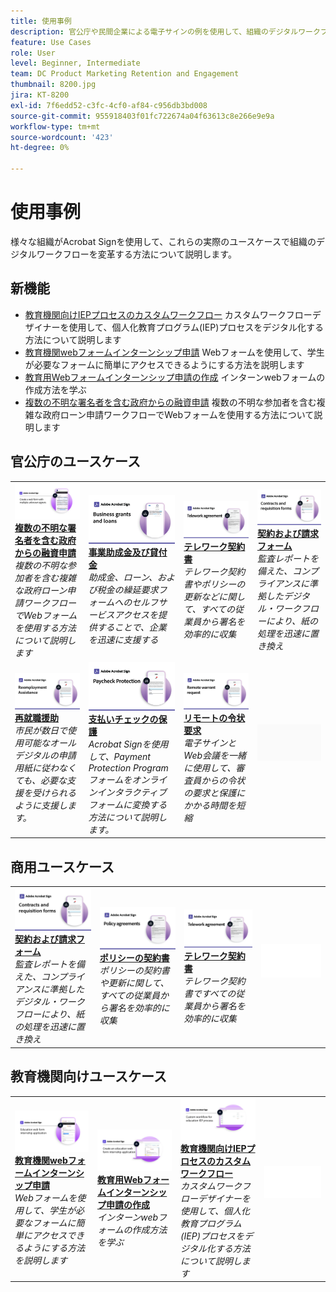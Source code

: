 ```yaml
---
title: 使用事例
description: 官公庁や民間企業による電子サインの例を使用して、組織のデジタルワークフローをスピードアップしましょう
feature: Use Cases
role: User
level: Beginner, Intermediate
team: DC Product Marketing Retention and Engagement
thumbnail: 8200.jpg
jira: KT-8200
exl-id: 7f6edd52-c3fc-4cf0-af84-c956db3bd008
source-git-commit: 955918403f01fc722674a04f63613c8e266e9e9a
workflow-type: tm+mt
source-wordcount: '423'
ht-degree: 0%

---
```


# 使用事例

様々な組織がAcrobat Signを使用して、これらの実際のユースケースで組織のデジタルワークフローを変革する方法について説明します。

## 新機能

* [教育機関向けIEPプロセスのカスタムワークフロー](usecase-edu-iep.md)
カスタムワークフローデザイナーを使用して、個人化教育プログラム(IEP)プロセスをデジタル化する方法について説明します
* [教育機関webフォームインターンシップ申請](usecase-edu-intern.md)
Webフォームを使用して、学生が必要なフォームに簡単にアクセスできるようにする方法を説明します
* [教育用Webフォームインターンシップ申請の作成](usecase-edu-intern-create.md)
インターンwebフォームの作成方法を学ぶ
* [複数の不明な署名者を含む政府からの融資申請](webform-multiple-signers.md)
複数の不明な参加者を含む複雑な政府ローン申請ワークフローでWebフォームを使用する方法について説明します

## 官公庁のユースケース

<table style="table-layout:fixed">
<tr>
  <td>
    <a href="webform-multiple-signers.md">
      <img alt="複数の不明な署名者を含む政府からの融資申請" src="../assets/Web-form-unknown.png" />
    </a>
    <div>
    <a href="webform-multiple-signers.md"><strong>複数の不明な署名者を含む政府からの融資申請</strong></a>
    </div>
    <em>複数の不明な参加者を含む複雑な政府ローン申請ワークフローでWebフォームを使用する方法について説明します</em>
    <br>
  </td> 
  <td>
    <a href="usecasegovgrants.md">
      <img alt="事業助成金及び貸付金" src="../assets/UC_Business.png" />
    </a>
    <div>
    <a href="usecasegovgrants.md"><strong>事業助成金及び貸付金</strong></a>
    </div>
    <em>助成金、ローン、および税金の繰延要求フォームへのセルフサービスアクセスを提供することで、企業を迅速に支援する</em>
    <br>
  </td> 
  <td>
    <a href="usecasegovtelework.md">
      <img alt="テレワーク契約書" src="../assets/UC_MegasignR.png" />
    </a>
    <div>
    <a href="usecasegovtelework.md"><strong>テレワーク契約書</strong></a>
    </div>
    <em>テレワーク契約書やポリシーの更新などに関して、すべての従業員から署名を効率的に収集</em>
    <br>
  </td>
  <td>
    <a href="usecasegovcontracts.md">
      <img alt="契約および請求フォーム" src="../assets/UC_WorkflowR.png" />
    </a>
    <div>
    <a href="usecasegovcontracts.md"><strong>契約および請求フォーム</strong></a>
    </div>
    <em>監査レポートを備えた、コンプライアンスに準拠したデジタル・ワークフローにより、紙の処理を迅速に置き換え</em>
    <br>
  </td>
</tr>
<tr>
 <td>
    <a href="usecasegovreemployment.md">
      <img alt="再就職援助" src="../assets/UC_WebformsR.png" />
    </a>
    <div>
    <a href="usecasegovreemployment.md"><strong>再就職援助</strong></a>
    </div>
    <em>市民が数日で使用可能なオールデジタルの申請用紙に従わなくても、必要な支援を受けられるように支援します。</em>
    <br>
  </td>
  <td>
    <a href="usecasegovpaycheck.md">
      <img alt="支払いチェックの保護" src="../assets/UC_PaycheckProtectionR.png" />
    </a>
    <div>
    <a href="usecasegovpaycheck.md"><strong>支払いチェックの保護</strong></a>
    </div>
    <em>Acrobat Signを使用して、Payment Protection Programフォームをオンラインインタラクティブフォームに変換する方法について説明します。</em>
    <br>
  </td>
  <td>
    <a href="usecasegovremote.md">
      <img alt="リモートの令状要求" src="../assets/UC_Remote_WarrantR.png" />
    </a>
    <div>
    <a href="usecasegovremote.md"><strong>リモートの令状要求</strong></a>
    </div>
    <em>電子サインとWeb会議を一緒に使用して、審査員からの令状の要求と保護にかかる時間を短縮</em>
    <br>
  </td>
  <td>
    <img alt="スペーサー" src="../assets/Grayspacer.png" />
    <div>
    <br>
  </td>
</tr>
</table>

## 商用ユースケース

<table style="table-layout:fixed">
<tr>
  <td>
    <a href="usecasecomcontracts.md">
      <img alt="契約および請求フォーム" src="../assets/UC_WorkflowR.png" />
    </a>
    <div>
    <a href="usecasecomcontracts.md"><strong>契約および請求フォーム</strong></a>
    </div>
    <em>監査レポートを備えた、コンプライアンスに準拠したデジタル・ワークフローにより、紙の処理を迅速に置き換え</em>
    <br>
  </td> 
  <td>
    <a href="usecasecompolicy.md">
      <img alt="ポリシーの契約書" src="../assets/UC_Policy.png" />
    </a>
    <div>
    <a href="usecasecompolicy.md"><strong>ポリシーの契約書</strong></a>
    </div>
    <em>ポリシーの契約書や更新に関して、すべての従業員から署名を効率的に収集</em>
    <br>
  </td>
  <td>
    <a href="usecasecomtelework.md">
      <img alt="テレワーク契約書" src="../assets/UC_MegasignR.png" />
    </a>
    <div>
    <a href="usecasecomtelework.md"><strong>テレワーク契約書</strong></a>
    </div>
    <em>テレワーク契約書ですべての従業員から署名を効率的に収集</em>
    <br>
  </td>
  <td>
    <img alt="スペーサー" src="../assets/Whitespacer.png" />
    <div>
    <br>
  </td>
</tr>
</table>

## 教育機関向けユースケース

<table style="table-layout:fixed">
<tr>
  <td>
    <a href="usecase-edu-intern.md">
      <img alt="教育機関webフォームインターンシップ申請" src="../assets/Webform-internship.png" />
    </a>
    <div>
    <a href="usecase-edu-intern.md"><strong>教育機関webフォームインターンシップ申請</strong></a>
    </div>
    <em>Webフォームを使用して、学生が必要なフォームに簡単にアクセスできるようにする方法を説明します</em>
    <br>
  </td> 
  <td>
    <a href="usecase-edu-intern-create.md">
      <img alt="教育用Webフォームインターンシップ申請の作成" src="../assets/Webform-internship-create.png" />
    </a>
    <div>
    <a href="usecase-edu-intern-create.md"><strong>教育用Webフォームインターンシップ申請の作成</strong></a>
    </div>
    <em>インターンwebフォームの作成方法を学ぶ</em>
    <br>
  </td> 
  <td>
    <a href="usecase-edu-iep.md">
      <img alt="教育機関向けIEPプロセスのカスタムワークフロー" src="../assets/Workflow-iep.png" />
    </a>
    <div>
    <a href="usecase-edu-iep.md"><strong>教育機関向けIEPプロセスのカスタムワークフロー</strong></a>
    </div>
    <em>カスタムワークフローデザイナーを使用して、個人化教育プログラム(IEP)プロセスをデジタル化する方法について説明します</em>
    <br>
  </td>
  <td>
    <img alt="スペーサー" src="../assets/Whitespacer.png" />
    <div>
    <br>
  </td>
</tr>
</table>

